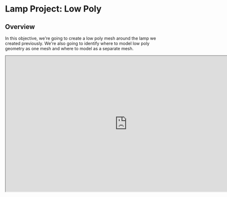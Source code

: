 # Lamp Project: Low Poly

<h2>Overview</h2>
<p>In this objective, we're going to create a low poly mesh around the lamp we created previously. We're also going to identify where to model low poly geometry as one mesh and where to model as a separate mesh.</p>
<p><iframe src="https://www.youtube.com/embed/9-uoRlQ3oW4?rel=0" width="800" height="450" allowfullscreen="allowfullscreen" allow="accelerometer; autoplay; clipboard-write; encrypted-media; gyroscope; picture-in-picture" data-mce-fragment="1"></iframe></p>
<p>&nbsp;</p>
<p>&nbsp;</p>